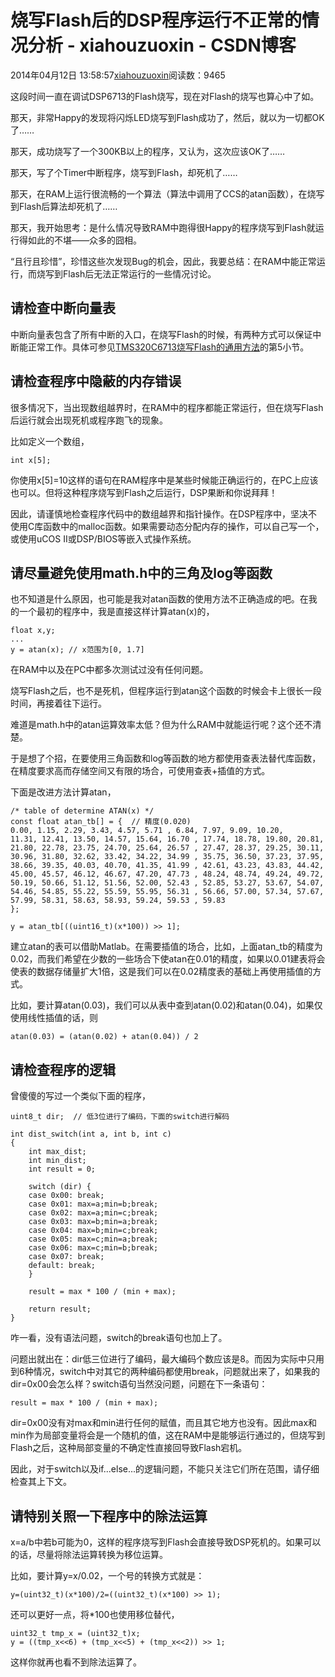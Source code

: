 # 烧写Flash后的DSP程序运行不正常的情况分析 - xiahouzuoxin - CSDN博客





2014年04月12日 13:58:57[xiahouzuoxin](https://me.csdn.net/xiahouzuoxin)阅读数：9465









这段时间一直在调试DSP6713的Flash烧写，现在对Flash的烧写也算心中了如。


那天，非常Happy的发现将闪烁LED烧写到Flash成功了，然后，就以为一切都OK了……


那天，成功烧写了一个300KB以上的程序，又认为，这次应该OK了……


那天，写了个Timer中断程序，烧写到Flash，却死机了……


那天，在RAM上运行很流畅的一个算法（算法中调用了CCS的atan函数），在烧写到Flash后算法却死机了……


那天，我开始思考：是什么情况导致RAM中跑得很Happy的程序烧写到Flash就运行得如此的不堪——众多的囧相。


“且行且珍惜”，珍惜这些次发现Bug的机会，因此，我要总结：在RAM中能正常运行，而烧写到Flash后无法正常运行的一些情况讨论。

## [](https://github.com/xiahouzuoxin/notes/blob/master/essays/%E7%83%A7%E5%86%99Flash%E5%90%8E%E7%9A%84DSP%E7%A8%8B%E5%BA%8F%E8%BF%90%E8%A1%8C%E4%B8%8D%E6%AD%A3%E5%B8%B8%E7%9A%84%E6%83%85%E5%86%B5%E5%88%86%E6%9E%90.md#%E8%AF%B7%E6%A3%80%E6%9F%A5%E4%B8%AD%E6%96%AD%E5%90%91%E9%87%8F%E8%A1%A8)请检查中断向量表


中断向量表包含了所有中断的入口，在烧写Flash的时候，有两种方式可以保证中断能正常工作。具体可参见[TMS320C6713烧写Flash的通用方法](https://github.com/xiahouzuoxin/notes/blob/master/essays/TMS320C6713%E7%83%A7%E5%86%99Flash%E7%9A%84%E9%80%9A%E7%94%A8%E6%96%B9%E6%B3%95.md)的第5小节。

## [](https://github.com/xiahouzuoxin/notes/blob/master/essays/%E7%83%A7%E5%86%99Flash%E5%90%8E%E7%9A%84DSP%E7%A8%8B%E5%BA%8F%E8%BF%90%E8%A1%8C%E4%B8%8D%E6%AD%A3%E5%B8%B8%E7%9A%84%E6%83%85%E5%86%B5%E5%88%86%E6%9E%90.md#%E8%AF%B7%E6%A3%80%E6%9F%A5%E7%A8%8B%E5%BA%8F%E4%B8%AD%E9%9A%90%E8%94%BD%E7%9A%84%E5%86%85%E5%AD%98%E9%94%99%E8%AF%AF)请检查程序中隐蔽的内存错误


很多情况下，当出现数组越界时，在RAM中的程序都能正常运行，但在烧写Flash后运行就会出现死机或程序跑飞的现象。


比如定义一个数组，

```
int x[5];
```


你使用x[5]=10这样的语句在RAM程序中是某些时候能正确运行的，在PC上应该也可以。但将这种程序烧写到Flash之后运行，DSP果断和你说拜拜！


因此，请谨慎地检查程序代码中的数组越界和指针操作。在DSP程序中，坚决不使用C库函数中的malloc函数。如果需要动态分配内存的操作，可以自己写一个，或使用uCOS II或DSP/BIOS等嵌入式操作系统。

## [](https://github.com/xiahouzuoxin/notes/blob/master/essays/%E7%83%A7%E5%86%99Flash%E5%90%8E%E7%9A%84DSP%E7%A8%8B%E5%BA%8F%E8%BF%90%E8%A1%8C%E4%B8%8D%E6%AD%A3%E5%B8%B8%E7%9A%84%E6%83%85%E5%86%B5%E5%88%86%E6%9E%90.md#%E8%AF%B7%E5%B0%BD%E9%87%8F%E9%81%BF%E5%85%8D%E4%BD%BF%E7%94%A8mathh%E4%B8%AD%E7%9A%84%E4%B8%89%E8%A7%92%E5%8F%8Alog%E7%AD%89%E5%87%BD%E6%95%B0)请尽量避免使用math.h中的三角及log等函数


也不知道是什么原因，也可能是我对atan函数的使用方法不正确造成的吧。在我的一个最初的程序中，我是直接这样计算atan(x)的，

```
float x,y;
...
y = atan(x); // x范围为[0, 1.7]
```


在RAM中以及在PC中都多次测试过没有任何问题。


烧写Flash之后，也不是死机，但程序运行到atan这个函数的时候会卡上很长一段时间，再接着往下运行。


难道是math.h中的atan运算效率太低？但为什么RAM中就能运行呢？这个还不清楚。


于是想了个招，在要使用三角函数和log等函数的地方都使用查表法替代库函数，在精度要求高而存储空间又有限的场合，可使用查表+插值的方式。


下面是改进方法计算atan，

```
/* table of determine ATAN(x) */
const float atan_tb[] = {  // 精度(0.020)
0.00, 1.15, 2.29, 3.43, 4.57, 5.71 , 6.84, 7.97, 9.09, 10.20,
11.31, 12.41, 13.50, 14.57, 15.64, 16.70 , 17.74, 18.78, 19.80, 20.81,
21.80, 22.78, 23.75, 24.70, 25.64, 26.57 , 27.47, 28.37, 29.25, 30.11,
30.96, 31.80, 32.62, 33.42, 34.22, 34.99 , 35.75, 36.50, 37.23, 37.95,
38.66, 39.35, 40.03, 40.70, 41.35, 41.99 , 42.61, 43.23, 43.83, 44.42,
45.00, 45.57, 46.12, 46.67, 47.20, 47.73 , 48.24, 48.74, 49.24, 49.72,
50.19, 50.66, 51.12, 51.56, 52.00, 52.43 , 52.85, 53.27, 53.67, 54.07,
54.46, 54.85, 55.22, 55.59, 55.95, 56.31 , 56.66, 57.00, 57.34, 57.67,
57.99, 58.31, 58.63, 58.93, 59.24, 59.53 , 59.83 
};

y = atan_tb[((uint16_t)(x*100)) >> 1];
```


建立atan的表可以借助Matlab。在需要插值的场合，比如，上面atan_tb的精度为0.02，而我们希望在少数的一些场合下使atan在0.01的精度，如果以0.01建表将会使表的数据存储量扩大1倍，这是我们可以在0.02精度表的基础上再使用插值的方式。


比如，要计算atan(0.03)，我们可以从表中查到atan(0.02)和atan(0.04)，如果仅使用线性插值的话，则

```
atan(0.03) = (atan(0.02) + atan(0.04)) / 2
```

## [](https://github.com/xiahouzuoxin/notes/blob/master/essays/%E7%83%A7%E5%86%99Flash%E5%90%8E%E7%9A%84DSP%E7%A8%8B%E5%BA%8F%E8%BF%90%E8%A1%8C%E4%B8%8D%E6%AD%A3%E5%B8%B8%E7%9A%84%E6%83%85%E5%86%B5%E5%88%86%E6%9E%90.md#%E8%AF%B7%E6%A3%80%E6%9F%A5%E7%A8%8B%E5%BA%8F%E7%9A%84%E9%80%BB%E8%BE%91)请检查程序的逻辑


曾傻傻的写过一个类似下面的程序，

```
uint8_t dir;  // 低3位进行了编码，下面的switch进行解码

int dist_switch(int a, int b, int c)
{
    int max_dist;
    int min_dist;
    int result = 0;

    switch (dir) {
    case 0x00: break;
    case 0x01: max=a;min=b;break;
    case 0x02: max=a;min=c;break;
    case 0x03: max=b;min=a;break;
    case 0x04: max=b;min=c;break;
    case 0x05: max=c;min=a;break;
    case 0x06: max=c;min=b;break;
    case 0x07: break;
    default: break;
    }

    result = max * 100 / (min + max);

    return result;
}
```


咋一看，没有语法问题，switch的break语句也加上了。


问题出就出在：dir低三位进行了编码，最大编码个数应该是8。而因为实际中只用到6种情况，switch中对其它的两种编码都使用break，问题就出来了，如果我的dir=0x00会怎么样？switch语句当然没问题，问题在下一条语句：

```
result = max * 100 / (min + max);
```


dir=0x00没有对max和min进行任何的赋值，而且其它地方也没有。因此max和min作为局部变量将会是一个随机的值，这在RAM中是能够运行通过的，但烧写到Flash之后，这种局部变量的不确定性直接回导致Flash宕机。


因此，对于switch以及if...else...的逻辑问题，不能只关注它们所在范围，请仔细检查其上下文。

## [](https://github.com/xiahouzuoxin/notes/blob/master/essays/%E7%83%A7%E5%86%99Flash%E5%90%8E%E7%9A%84DSP%E7%A8%8B%E5%BA%8F%E8%BF%90%E8%A1%8C%E4%B8%8D%E6%AD%A3%E5%B8%B8%E7%9A%84%E6%83%85%E5%86%B5%E5%88%86%E6%9E%90.md#%E8%AF%B7%E7%89%B9%E5%88%AB%E5%85%B3%E7%85%A7%E4%B8%80%E4%B8%8B%E7%A8%8B%E5%BA%8F%E4%B8%AD%E7%9A%84%E9%99%A4%E6%B3%95%E8%BF%90%E7%AE%97)请特别关照一下程序中的除法运算


x=a/b中若b可能为0，这样的程序烧写到Flash会直接导致DSP死机的。如果可以的话，尽量将除法运算转换为移位运算。


比如，要计算y=x/0.02，一个号的转换方式就是：

```
y=(uint32_t)(x*100)/2=((uint32_t)(x*100) >> 1);
```


还可以更好一点，将*100也使用移位替代，

```
uint32_t tmp_x = (uint32_t)x;
y = ((tmp_x<<6) + (tmp_x<<5) + (tmp_x<<2)) >> 1;
```


这样你就再也看不到除法运算了。



